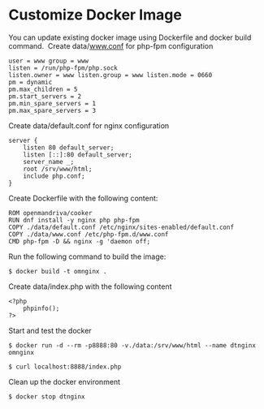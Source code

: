 # Customize Docker Image

You can update existing docker image using Dockerfile and docker build command.
​
Create data/www.conf for php-fpm configuration

	user = www group = www
	listen = /run/php-fpm/php.sock
	listen.owner = www listen.group = www listen.mode = 0660
	pm = dynamic
	pm.max_children = 5
	pm.start_servers = 2
	pm.min_spare_servers = 1
	pm.max_spare_servers = 3

Create data/default.conf for nginx configuration

	server {
		listen 80 default_server;
		listen [::]:80 default_server;
		server_name _;
		root /srv/www/html;
		include php.conf;
	}

Create Dockerfile with the following content:

	ROM openmandriva/cooker
	RUN dnf install -y nginx php php-fpm
	COPY ./data/default.conf /etc/nginx/sites-enabled/default.conf
	COPY ./data/www.conf /etc/php-fpm.d/www.conf
	CMD php-fpm -D && nginx -g 'daemon off;

Run the following command to build the image:

`$ docker build -t omnginx .`

Create data/index.php with the following content

	<?php
		phpinfo();
	?>

Start and test the docker

`$ docker run -d --rm -p8888:80 -v./data:/srv/www/html --name dtnginx omnginx`

`$ curl localhost:8888/index.php`

Clean up the docker environment

`$ docker stop dtnginx`
